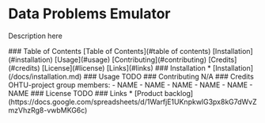 # Data Problems Emulator

Description here

<a name="table of contents"/>
### Table of Contents
[Table of Contents](#table of contents)
[Installation](#installation)
[Usage](#usage)
[Contributing](#contributing)
[Credits](#credits)
[License](#license)
[Links](#links)

<a name="installation"/>
### Installation
* [Installation](/docs/installation.md)

<a name="usage"/>
### Usage
TODO

<a name="contributing"/>
### Contributing
N/A

<a name="credits"/>
### Credits
OHTU-project group members:
- NAME
- NAME
- NAME
- NAME
- NAME
- NAME

<a name="license"/>
### License
TODO

<a name="links"/>
### Links
* [Product backlog](https://docs.google.com/spreadsheets/d/1WarfjE1UKnpkwlG3px8kG7dWvZmzVhzRg8-vwbMKG6c)
